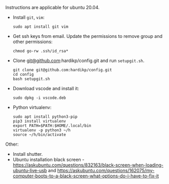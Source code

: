 Instructions are applicable for ubuntu 20.04.

* Install `git`, `vim`:
    ```shell
    sudo apt install git vim
    ```
* Get ssh keys from email. Update the permissions to remove group and other permissions:
    ```shell
    chmod go-rw .ssh/id_rsa*
    ```
* Clone git@github.com:hardikp/config.git and run `setupgit.sh`.
    ```shell
    git clone git@github.com:hardikp/config.git
    cd config
    bash setupgit.sh
    ```
* Download vscode and install it:
    ```shell
    sudo dpkg -i vscode.deb
    ```
* Python virtualenv:
    ```shell
    sudo apt install python3-pip
    pip3 install virtualenv
    export PATH=$PATH:$HOME/.local/bin
    virtualenv -p python3 ~/h
    source ~/h/bin/activate
    ```

Other:
* Install shutter.
* Ubuntu installation black screen - https://askubuntu.com/questions/832163/black-screen-when-loading-ubuntu-live-usb and https://askubuntu.com/questions/162075/my-computer-boots-to-a-black-screen-what-options-do-i-have-to-fix-it
